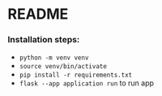 # README

### Installation steps:

+ ```python -m venv venv```
+ ```source venv/bin/activate```
+ ```pip install -r requirements.txt```
+ ```flask --app application run``` to run app